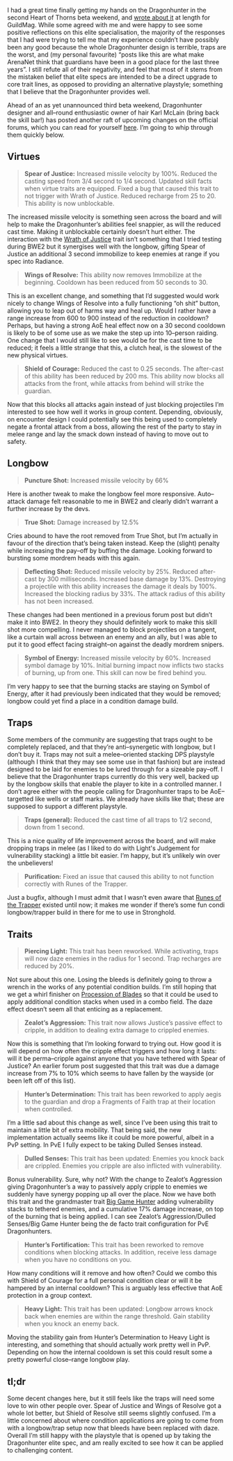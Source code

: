 I had a great time finally getting my hands on the Dragonhunter in the second Heart of Thorns beta
weekend, and [wrote about it][0] at length for GuildMag. While some agreed with me and were happy
to see some positive reflections on this elite specialisation, the majority of the responses that I
had were trying to tell me that my experience couldn’t have possibly been any good because the whole
Dragonhunter design is terrible, traps are the worst, and (my personal favourite) “posts like this
are what make ArenaNet think that guardians have been in a good place for the last three years”. I
still refute all of their negativity, and feel that most of it stems from the mistaken belief that
elite specs are intended to be a direct upgrade to core trait lines, as opposed to
providing an alternative playstyle; something that I believe that the Dragonhunter provides well.

Ahead of an as yet unannounced third beta weekend, Dragonhunter designer and all–round enthusiastic
owner of hair Karl McLain (bring back the skill bar!) has posted another raft of upcoming changes
on the official forums, which you can read for yourself [here][1]. I’m going to whip through them
quickly below.

## Virtues

> **Spear of Justice:** Increased missile velocity by 100%. Reduced the casting speed from 3/4
> second to 1/4 second. Updated skill facts when virtue traits are equipped. Fixed a bug that
> caused this trait to not trigger with Wrath of Justice. Reduced recharge from 25 to 20. This
> ability is now unblockable.

The increased missile velocity is something seen across the board and will help to make the
Dragonhunter’s abilities feel snappier, as will the reduced cast time. Making it unblockable
certainly doesn’t hurt either. The interaction with the [Wrath of Justice][2] trait isn’t
something that I tried testing during BWE2 but it synergises well with the longbow, gifting Spear
of Justice an additional 3 second immobilize to keep enemies at range if you spec into Radiance.

> **Wings of Resolve:** This ability now removes Immobilize at the beginning. Cooldown has been
> reduced from 50 seconds to 30.

This is an excellent change, and something that I’d suggested would work nicely to change Wings of
Resolve into a fully functioning “oh shit” button, allowing you to leap out of harms way and heal
up. Would I rather have a range increase from 600 to 900 instead of the reduction in cooldown?
Perhaps, but having a strong AoE heal effect now on a 30 second cooldown is likely to be of some
use as we make the step up into 10–person raiding. One change that I would still like to see would
be for the cast time to be reduced; it feels a little strange that this, a clutch heal, is the
slowest of the new physical virtues.

> **Shield of Courage:** Reduced the cast to 0.25 seconds. The after-cast of this ability has been
> reduced by 200 ms. This ability now blocks all attacks from the front, while attacks from behind
> will strike the guardian.

Now that this blocks all attacks again instead of just blocking projectiles I’m interested to see
how well it works in group content. Depending, obviously, on encounter design I could potentially
see this being used to completely negate a frontal attack from a boss, allowing the rest of the
party to stay in melee range and lay the smack down instead of having to move out to safety.

## Longbow

> **Puncture Shot:** Increased missile velocity by 66%

Here is another tweak to make the longbow feel more responsive. Auto–attack damage felt reasonable
to me in BWE2 and clearly didn’t warrant a further increase by the devs.

> **True Shot:** Damage increased by 12.5%

Cries abound to have the root removed from True Shot, but I’m actually in favour of the direction
that’s being taken instead. Keep the (slight) penalty while increasing the pay–off by buffing the
damage. Looking forward to bursting some mordrem heads with this again.

> **Deflecting Shot:** Reduced missile velocity by 25%. Reduced after-cast by 300 milliseconds.
> Increased base damage by 13%. Destroying a projectile with this ability increases the damage it
> deals by 100%. Increased the blocking radius by 33%. The attack radius of this ability has not
> been increased.

These changes had been mentioned in a previous forum post but didn’t make it into BWE2. In theory
they should definitely work to make this skill shot more compelling. I never managed to block
projectiles on a tangent, like a curtain wall across between an enemy and an ally, but I was
able to put it to good effect facing straight–on against the deadly mordrem snipers.

> **Symbol of Energy:** Increased missile velocity by 60%. Increased symbol damage by 10%. Initial
> burning impact now inflicts two stacks of burning, up from one. This skill can now be fired
> behind you.

I’m very happy to see that the burning stacks are staying on Symbol of Energy, after it had
previously been indicated that they would be removed; longbow could yet find a place in a condition
damage build.

## Traps

Some members of the community are suggesting that traps ought to be completely replaced, and that
they’re anti–synergetic with longbow, but I don’t buy it. Traps may not suit a melee–oriented
stacking DPS playstyle (although I think that they may see some use in that fashion) but are instead
designed to be laid for enemies to be lured through for a sizeable pay–off. I believe that the
Dragonhunter traps currently do this very well, backed up by the longbow skills that enable the
player to kite in a controlled manner. I don’t agree either with the people calling for
Dragonhunter traps to be AoE–targetted like wells or staff marks. We already have skills like that;
these are supposed to support a different playstyle.

> **Traps (general):** Reduced the cast time of all traps to 1/2 second, down from 1 second.

This is a nice quality of life improvement across the board, and will make dropping traps in melee
(as I liked to do with Light's Judgement for vulnerability stacking) a little bit easier. I’m happy,
but it’s unlikely win over the unbelievers!

> **Purification:** Fixed an issue that caused this ability to not function correctly with Runes of
> the Trapper.

Just a bugfix, although I must admit that I wasn’t even aware that [Runes of the Trapper][3]
existed until now; it makes me wonder if there’s some fun condi longbow/trapper build in there for
me to use in Stronghold.

## Traits

> **Piercing Light:** This trait has been reworked. While activating, traps will now daze enemies in
> the radius for 1 second. Trap recharges are reduced by 20%.

Not sure about this one. Losing the bleeds is definitely going to throw a wrench in the works of
any potential condition builds. I’m still hoping that we get a whirl finisher on
[Procession of Blades][4] so that it could be used to apply additional condition stacks when used
in a combo field. The daze effect doesn’t seem all that enticing as a replacement.

> **Zealot’s Aggression:** This trait now allows Justice’s passive effect to cripple, in addition to
> dealing extra damage to crippled enemies.

Now this is something that I’m looking forward to trying out. How good it is will depend on how
often the cripple effect triggers and how long it lasts: will it be perma–cripple against anyone
that you have tethered with Spear of Justice? An earlier forum post suggested that this trait was
due a damage increase from 7% to 10% which seems to have fallen by the wayside (or been left off
of this list).

> **Hunter’s Determination:** This trait has been reworked to apply aegis to the guardian and drop a
> Fragments of Faith trap at their location when controlled.

I’m a little sad about this change as well, since I’ve been using this trait to maintain a little
bit of extra mobility. That being said, the new implementation actually seems like it could be more
powerful, albeit in a PvP setting. In PvE I fully expect to be taking Dulled Senses instead.

> **Dulled Senses:** This trait has been updated: Enemies you knock back are crippled. Enemies you
> cripple are also inflicted with vulnerability.

Bonus vulnerability. Sure, why not? With the change to Zealot’s Aggression giving Dragonhunter’s a
way to passively apply cripple to enemies we suddenly have synergy popping up all over the place.
Now we have both this trait and the grandmaster trait [Big Game Hunter][5] adding vulnerability stacks
to tethered enemies, and a cumulative 17% damage increase, on top of the burning that is being
applied. I can see Zealot’s Aggression/Dulled Senses/Big Game Hunter being the de facto trait
configuration for PvE Dragonhunters.

> **Hunter’s Fortification:** This trait has been reworked to remove conditions when blocking
> attacks. In addition, receive less damage when you have no conditions on you.

How many conditions will it remove and how often? Could we combo this with Shield of Courage for a
full personal condition clear or will it be hampered by an internal cooldown? This is arguably less
effective that AoE protection in a group context.

> **Heavy Light:** This trait has been updated: Longbow arrows knock back when enemies are within
> the range threshold. Gain stability when you knock an enemy back.

Moving the stability gain from Hunter’s Determination to Heavy Light is interesting, and something
that should actually work pretty well in PvP. Depending on how the internal cooldown is set this
could result some a pretty powerful close–range longbow play.

## tl;dr

Some decent changes here, but it still feels like the traps will need some love to win other people
over. Spear of Justice and Wings of Resolve got a whole lot better, but Shield of Resolve still
seems slightly confused. I’m a little concerned about where condition applications are going to
come from with a longbow/trap setup now that bleeds have been replaced with daze. Overall I’m still
happy with the playstyle that is opened up by taking the Dragonhunter elite spec, and am really
excited to see how it can be applied to challenging content.


[0]: http://www.guildmag.com/bwe2-dragonhunter/
[1]: https://forum-en.guildwars2.com/forum/professions/guardian/BWE-3-Dragonhunter-Specialization-Changes
[2]: https://wiki.guildwars2.com/wiki/Wrath_of_Justice
[3]: https://wiki.guildwars2.com/wiki/Superior_Rune_of_the_Trapper
[4]: https://wiki.guildwars2.com/wiki/Procession_of_Blades
[5]: https://wiki.guildwars2.com/wiki/Big_Game_Hunter
